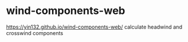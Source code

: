 # wind-components-web
https://yin132.github.io/wind-components-web/
calculate headwind and crosswind components
